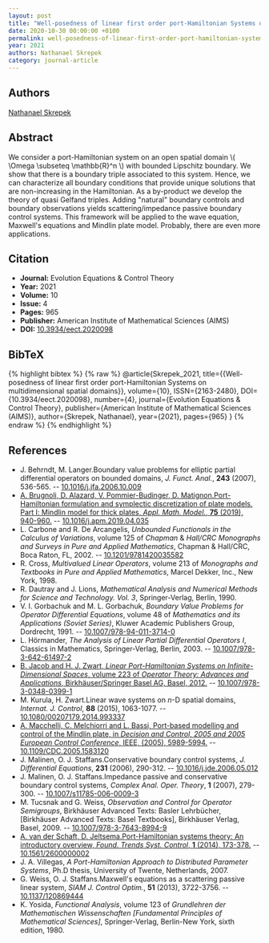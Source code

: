 ```yaml
---
layout: post
title: "Well-posedness of linear first order port-Hamiltonian Systems on multidimensional spatial domains"
date: 2020-10-30 00:00:00 +0100
permalink: well-posedness-of-linear-first-order-port-hamiltonian-systems-on-multidimensional-spatial-domains
year: 2021
authors: Nathanael Skrepek
category: journal-article
---
```

 
## Authors
[Nathanael Skrepek](authors/nathanael-skrepek)
 
## Abstract
We consider a port-Hamiltonian system on an open spatial domain \\(  \Omega \subseteq \mathbb{R}^n  \\) with bounded Lipschitz boundary. We show that there is a boundary triple associated to this system. Hence, we can characterize all boundary conditions that provide unique solutions that are non-increasing in the Hamiltonian. As a by-product we develop the theory of quasi Gelfand triples. Adding "natural" boundary controls and boundary observations yields scattering/impedance passive boundary control systems. This framework will be applied to the wave equation, Maxwell's equations and Mindlin plate model. Probably, there are even more applications.
 
## Citation
- **Journal:** Evolution Equations &amp; Control Theory
- **Year:** 2021
- **Volume:** 10
- **Issue:** 4
- **Pages:** 965
- **Publisher:** American Institute of Mathematical Sciences (AIMS)
- **DOI:** [10.3934/eect.2020098](https://doi.org/10.3934/eect.2020098)
 
## BibTeX
{% highlight bibtex %}
{% raw %}
@article{Skrepek_2021,
  title={{Well-posedness of linear first order port-Hamiltonian Systems on multidimensional spatial domains}},
  volume={10},
  ISSN={2163-2480},
  DOI={10.3934/eect.2020098},
  number={4},
  journal={Evolution Equations &amp; Control Theory},
  publisher={American Institute of Mathematical Sciences (AIMS)},
  author={Skrepek, Nathanael},
  year={2021},
  pages={965}
}
{% endraw %}
{% endhighlight %}
 
## References
- J. Behrndt, M. Langer.Boundary value problems for elliptic partial differential operators on bounded domains, <i>J. Funct. Anal.</i>, <b>243</b> (2007), 536-565. -- [10.1016/j.jfa.2006.10.009](https://doi.org/10.1016/j.jfa.2006.10.009)
- [A. Brugnoli, D. Alazard, V. Pommier-Budinger, D. Matignon.Port-Hamiltonian formulation and symplectic discretization of plate models. Part Ⅰ: Mindlin model for thick plates, <i>Appl. Math. Model.</i>, <b>75</b> (2019), 940-960.](port-hamiltonian-formulation-and-symplectic-discretization-of-plate-models-part-i-mindlin-model-for-thick-plates) -- [10.1016/j.apm.2019.04.035](https://doi.org/10.1016/j.apm.2019.04.035)
- L. Carbone and R. De Arcangelis, <i>Unbounded Functionals in the Calculus of Variations</i>, volume 125 of <i>Chapman</i> &amp; <i>Hall/CRC Monographs and Surveys in Pure and Applied Mathematics</i>, Chapman &amp; Hall/CRC, Boca Raton, FL, 2002. -- [10.1201/9781420035582](https://doi.org/10.1201/9781420035582)
- R. Cross, <i>Multivalued Linear Operators</i>, volume 213 of <i>Monographs and Textbooks in Pure and Applied Mathematics</i>, Marcel Dekker, Inc., New York, 1998.
- R. Dautray and J. Lions, <i>Mathematical Analysis and Numerical Methods for Science and Technology. Vol. 3</i>, Springer-Verlag, Berlin, 1990.
- V. I. Gorbachuk and M. L. Gorbachuk, <i>Boundary Value Problems for Operator Differential Equations</i>, volume 48 of <i>Mathematics and its Applications (Soviet Series)</i>, Kluwer Academic Publishers Group, Dordrecht, 1991. -- [10.1007/978-94-011-3714-0](https://doi.org/10.1007/978-94-011-3714-0)
- L. Hörmander, <i>The Analysis of Linear Partial Differential Operators I</i>, Classics in Mathematics, Springer-Verlag, Berlin, 2003. -- [10.1007/978-3-642-61497-2](https://doi.org/10.1007/978-3-642-61497-2)
- [B. Jacob and H. J. Zwart, <i>Linear Port-Hamiltonian Systems on Infinite-Dimensional Spaces</i>, volume 223 of <i>Operator Theory: Advances and Applications</i>, Birkhäuser/Springer Basel AG, Basel, 2012.](linear-port-hamiltonian-systems-on-infinite-dimensional-spaces) -- [10.1007/978-3-0348-0399-1](https://doi.org/10.1007/978-3-0348-0399-1)
- M. Kurula, H. Zwart.Linear wave systems on $n$-D spatial domains, <i>Internat. J. Control</i>, <b>88</b> (2015), 1063-1077. -- [10.1080/00207179.2014.993337](https://doi.org/10.1080/00207179.2014.993337)
- [A. Macchelli, C. Melchiorri and L. Bassi, Port-based modelling and control of the Mindlin plate, in <i>Decision and Control, 2005 and 2005 European Control Conference</i>, IEEE, (2005), 5989-5994.](port-based-modelling-and-control-of-the-mindlin-plate) -- [10.1109/CDC.2005.1583120](https://doi.org/10.1109/CDC.2005.1583120)
- J. Malinen, O. J. Staffans.Conservative boundary control systems, <i>J. Differential Equations</i>, <b>231</b> (2006), 290-312. -- [10.1016/j.jde.2006.05.012](https://doi.org/10.1016/j.jde.2006.05.012)
- J. Malinen, O. J. Staffans.Impedance passive and conservative boundary control systems, <i>Complex Anal. Oper. Theory</i>, <b>1</b> (2007), 279-300. -- [10.1007/s11785-006-0009-3](https://doi.org/10.1007/s11785-006-0009-3)
- M. Tucsnak and G. Weiss, <i>Observation and Control for Operator Semigroups</i>, Birkhäuser Advanced Texts: Basler Lehrbücher, [Birkhäuser Advanced Texts: Basel Textbooks], Birkhäuser Verlag, Basel, 2009. -- [10.1007/978-3-7643-8994-9](https://doi.org/10.1007/978-3-7643-8994-9)
- [A. van der Schaft, D. Jeltsema.Port-Hamiltonian systems theory: An introductory overview, <i>Found. Trends Syst. Control</i>, <b>1</b> (2014), 173-378.](port-hamiltonian-systems-theory-an-introductory-overview-journal) -- [10.1561/2600000002](https://doi.org/10.1561/2600000002)
- J. A. Villegas, <i>A Port-Hamiltonian Approach to Distributed Parameter Systems</i>, Ph.D thesis, University of Twente, Netherlands, 2007.
- G. Weiss, O. J. Staffans.Maxwell's equations as a scattering passive linear system, <i>SIAM J. Control Optim.</i>, <b>51</b> (2013), 3722-3756. -- [10.1137/120869444](https://doi.org/10.1137/120869444)
- K. Yosida, <i>Functional Analysis</i>, volume 123 of <i>Grundlehren der Mathematischen Wissenschaften [Fundamental Principles of Mathematical Sciences]</i>, Springer-Verlag, Berlin-New York, sixth edition, 1980.

